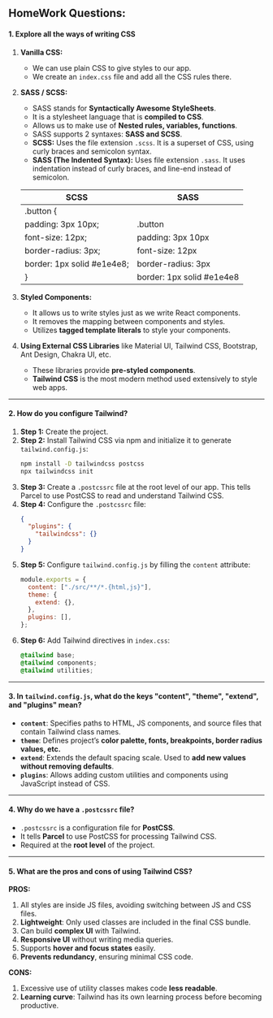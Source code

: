 ## HomeWork Questions:

#### 1. Explore all the ways of writing CSS

1. **Vanilla CSS:**

   - We can use plain CSS to give styles to our app.
   - We create an `index.css` file and add all the CSS rules there.

2. **SASS / SCSS:**

   - SASS stands for **Syntactically Awesome StyleSheets**.
   - It is a stylesheet language that is **compiled to CSS**.
   - Allows us to make use of **Nested rules, variables, functions**.
   - SASS supports 2 syntaxes: **SASS and SCSS**.
   - **SCSS:** Uses the file extension `.scss`. It is a superset of CSS, using curly braces and semicolon syntax.
   - **SASS (The Indented Syntax):** Uses file extension `.sass`. It uses indentation instead of curly braces, and line-end instead of semicolon.

   | SCSS                       | SASS                      |
   | -------------------------- | ------------------------- |
   | .button {                  |                           |
   | padding: 3px 10px;         | .button                   |
   | font-size: 12px;           | padding: 3px 10px         |
   | border-radius: 3px;        | font-size: 12px           |
   | border: 1px solid #e1e4e8; | border-radius: 3px        |
   | }                          | border: 1px solid #e1e4e8 |

3. **Styled Components:**

   - It allows us to write styles just as we write React components.
   - It removes the mapping between components and styles.
   - Utilizes **tagged template literals** to style your components.

4. **Using External CSS Libraries** like Material UI, Tailwind CSS, Bootstrap, Ant Design, Chakra UI, etc.
   - These libraries provide **pre-styled components**.
   - **Tailwind CSS** is the most modern method used extensively to style web apps.

---

#### 2. How do you configure Tailwind?

1. **Step 1:** Create the project.
2. **Step 2:** Install Tailwind CSS via npm and initialize it to generate `tailwind.config.js`:
   ```sh
   npm install -D tailwindcss postcss
   npx tailwindcss init
   ```
3. **Step 3:** Create a `.postcssrc` file at the root level of our app. This tells Parcel to use PostCSS to read and understand Tailwind CSS.
4. **Step 4:** Configure the `.postcssrc` file:
   ```json
   {
     "plugins": {
       "tailwindcss": {}
     }
   }
   ```
5. **Step 5:** Configure `tailwind.config.js` by filling the `content` attribute:
   ```js
   module.exports = {
     content: ["./src/**/*.{html,js}"],
     theme: {
       extend: {},
     },
     plugins: [],
   };
   ```
6. **Step 6:** Add Tailwind directives in `index.css`:
   ```css
   @tailwind base;
   @tailwind components;
   @tailwind utilities;
   ```

---

#### 3. In `tailwind.config.js`, what do the keys "content", "theme", "extend", and "plugins" mean?

- **`content`**: Specifies paths to HTML, JS components, and source files that contain Tailwind class names.
- **`theme`**: Defines project’s **color palette, fonts, breakpoints, border radius values, etc.**
- **`extend`**: Extends the default spacing scale. Used to **add new values without removing defaults**.
- **`plugins`**: Allows adding custom utilities and components using JavaScript instead of CSS.

---

#### 4. Why do we have a `.postcssrc` file?

- `.postcssrc` is a configuration file for **PostCSS**.
- It tells **Parcel** to use PostCSS for processing Tailwind CSS.
- Required at the **root level** of the project.

---

#### 5. What are the pros and cons of using Tailwind CSS?

**PROS:**

1. All styles are inside JS files, avoiding switching between JS and CSS files.
2. **Lightweight**: Only used classes are included in the final CSS bundle.
3. Can build **complex UI** with Tailwind.
4. **Responsive UI** without writing media queries.
5. Supports **hover and focus states** easily.
6. **Prevents redundancy**, ensuring minimal CSS code.

**CONS:**

1. Excessive use of utility classes makes code **less readable**.
2. **Learning curve**: Tailwind has its own learning process before becoming productive.
